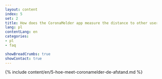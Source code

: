 ```yaml
---
layout: content
index: 5
set: 2
title: How does the CoronaMelder app measure the distance to other users of the app?
lang: pl
contentLang: en
categories:
- pl
- faq

showBreadCrumbs: true
showContact: true
---
```

{% include content/en/5-hoe-meet-coronamelder-de-afstand.md %}

